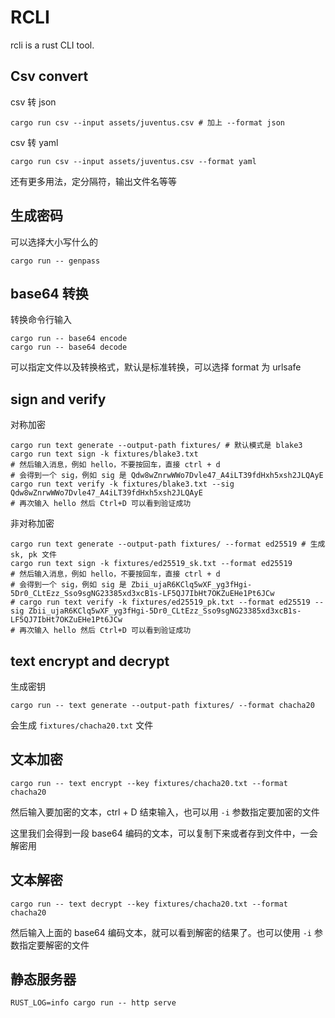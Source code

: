# RCLI

rcli is a rust CLI tool.

## Csv convert

csv 转 json
```
cargo run csv --input assets/juventus.csv # 加上 --format json
```

csv 转 yaml
```
cargo run csv --input assets/juventus.csv --format yaml
```

还有更多用法，定分隔符，输出文件名等等

## 生成密码

可以选择大小写什么的
```
cargo run -- genpass
```

## base64 转换
转换命令行输入
```
cargo run -- base64 encode
cargo run -- base64 decode
```

可以指定文件以及转换格式，默认是标准转换，可以选择 format 为 urlsafe

## sign and verify

对称加密
```
cargo run text generate --output-path fixtures/ # 默认模式是 blake3
cargo run text sign -k fixtures/blake3.txt
# 然后输入消息，例如 hello，不要按回车，直接 ctrl + d
# 会得到一个 sig，例如 sig 是 Qdw8wZnrwWWo7Dvle47_A4iLT39fdHxh5xsh2JLQAyE
cargo run text verify -k fixtures/blake3.txt --sig Qdw8wZnrwWWo7Dvle47_A4iLT39fdHxh5xsh2JLQAyE
# 再次输入 hello 然后 Ctrl+D 可以看到验证成功
```

非对称加密
```
cargo run text generate --output-path fixtures/ --format ed25519 # 生成 sk, pk 文件
cargo run text sign -k fixtures/ed25519_sk.txt --format ed25519
# 然后输入消息，例如 hello，不要按回车，直接 ctrl + d
# 会得到一个 sig，例如 sig 是 Zbii_ujaR6KClq5wXF_yg3fHgi-5Dr0_CLtEzz_Sso9sgNG23385xd3xcB1s-LF5QJ7IbHt7OKZuEHe1Pt6JCw
# cargo run text verify -k fixtures/ed25519_pk.txt --format ed25519 --sig Zbii_ujaR6KClq5wXF_yg3fHgi-5Dr0_CLtEzz_Sso9sgNG23385xd3xcB1s-LF5QJ7IbHt7OKZuEHe1Pt6JCw
# 再次输入 hello 然后 Ctrl+D 可以看到验证成功
```

## text encrypt and decrypt
生成密钥
```
cargo run -- text generate --output-path fixtures/ --format chacha20
```

会生成 `fixtures/chacha20.txt` 文件

## 文本加密
```
cargo run -- text encrypt --key fixtures/chacha20.txt --format chacha20
```
然后输入要加密的文本，ctrl + D 结束输入，也可以用 `-i` 参数指定要加密的文件

这里我们会得到一段 base64 编码的文本，可以复制下来或者存到文件中，一会解密用

## 文本解密
```
cargo run -- text decrypt --key fixtures/chacha20.txt --format chacha20
```

然后输入上面的 base64 编码文本，就可以看到解密的结果了。也可以使用 `-i` 参数指定要解密的文件

## 静态服务器
```
RUST_LOG=info cargo run -- http serve
```
